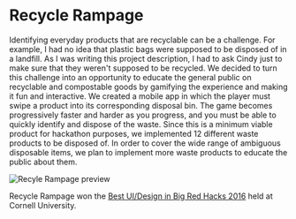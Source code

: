 # Recycle Rampage
Identifying everyday products that are recyclable can be a challenge. For example, I had no idea that plastic bags were supposed to be disposed of in a landfill. As I was writing this project description, I had to ask Cindy just to make sure that they weren't supposed to be recycled. We decided to turn this challenge into an opportunity to educate the general public on recyclable and compostable goods by gamifying the experience and making it fun and interactive. We created a mobile app in which the player must swipe a product into its corresponding disposal bin. The game becomes progressively faster and harder as you progress, and you must be able to quickly identify and dispose of the waste. Since this is a minimum viable product for hackathon purposes, we implemented 12 different waste products to be disposed of. In order to cover the wide range of ambiguous disposable items, we plan to implement more waste products to educate the public about them.

![Recyle Rampage preview](http://res.cloudinary.com/madebynikhil/image/upload/v1474293508/recycle-rampage-preview_fotbqi.gif)

Recycle Rampage won the [Best UI/Design in Big Red Hacks 2016](https://bigredhacks2016.hackerearth.com/sprints/bigredhacks-fall-2016/teams/515a200/submission/) held at Cornell University.
